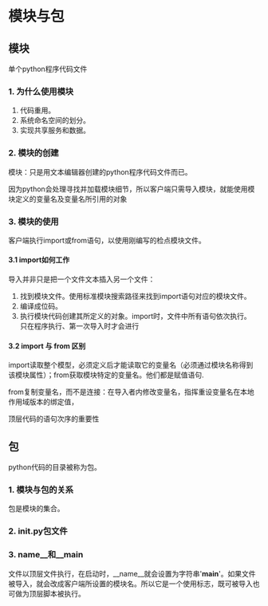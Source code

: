 # 模块与包

## 模块
单个python程序代码文件

### 1. 为什么使用模块
1. 代码重用。
2. 系统命名空间的划分。
3. 实现共享服务和数据。

### 2. 模块的创建

模块：只是用文本编辑器创建的python程序代码文件而已。

因为python会处理寻找并加载模块细节，所以客户端只需导入模块，就能使用模块定义的变量名及变量名所引用的对象

### 3. 模块的使用

客户端执行import或from语句，以使用刚编写的检点模块文件。

#### 3.1 import如何工作
导入并非只是把一个文件文本插入另一个文件：
1. 找到模块文件。使用标准模块搜索路径来找到import语句对应的模块文件。
2. 编译成位码。
3. 执行模块代码创建其所定义的对象。import时，文件中所有语句依次执行。
只在程序执行、第一次导入时才会进行

#### 3.2 import 与 from 区别
import读取整个模型，必须定义后才能读取它的变量名（必须通过模块名称得到该模块属性）；from获取模块特定的变量名。他们都是赋值语句.

from复制变量名，而不是连接：在导入者内修改变量名，指挥重设变量名在本地作用域版本的绑定值，

顶层代码的语句次序的重要性


## 包
python代码的目录被称为包。

### 1. 模块与包的关系
包是模块的集合。

### 2. __init__.py包文件


### 3. __name__和__main__
文件以顶层文件执行，在启动时，__name__就会设置为字符串'__main__'。如果文件被导入，就会改成客户端所设置的模块名。所以它是一个使用标志，既可被导入也可做为顶层脚本被执行。